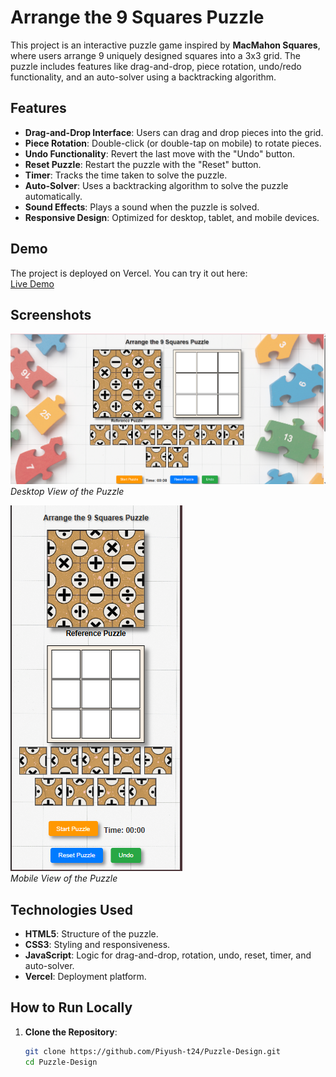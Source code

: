 # Arrange the 9 Squares Puzzle

This project is an interactive puzzle game inspired by **MacMahon Squares**, where users arrange 9 uniquely designed squares into a 3x3 grid. The puzzle includes features like drag-and-drop, piece rotation, undo/redo functionality, and an auto-solver using a backtracking algorithm.

## Features

- **Drag-and-Drop Interface**: Users can drag and drop pieces into the grid.
- **Piece Rotation**: Double-click (or double-tap on mobile) to rotate pieces.
- **Undo Functionality**: Revert the last move with the "Undo" button.
- **Reset Puzzle**: Restart the puzzle with the "Reset" button.
- **Timer**: Tracks the time taken to solve the puzzle.
- **Auto-Solver**: Uses a backtracking algorithm to solve the puzzle automatically.
- **Sound Effects**: Plays a sound when the puzzle is solved.
- **Responsive Design**: Optimized for desktop, tablet, and mobile devices.

## Demo

The project is deployed on Vercel. You can try it out here:  
[Live Demo](https://puzzle-design.vercel.app/)

## Screenshots

![Desktop View](./assets/Desktop.png
)  
*Desktop View of the Puzzle*

![Mobile View](./assets/mobile.png
)  
*Mobile View of the Puzzle*

## Technologies Used

- **HTML5**: Structure of the puzzle.
- **CSS3**: Styling and responsiveness.
- **JavaScript**: Logic for drag-and-drop, rotation, undo, reset, timer, and auto-solver.
- **Vercel**: Deployment platform.

## How to Run Locally

1. **Clone the Repository**:
   ```bash
   git clone https://github.com/Piyush-t24/Puzzle-Design.git
   cd Puzzle-Design
